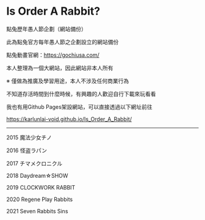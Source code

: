 # Is Order A Rabbit?
點兔歷年愚人節企劃（網站備份）

此為點兔官方每年愚人節之企劃設立的網站備份

點兔動畫官網：https://gochiusa.com/

本人整理為一個大網站，因此網站非本人所有

※ 僅做為推廣及學習用途，本人不涉及任何商業行為


不知道存活時間到什麼時候，有興趣的人歡迎自行下載來玩看看

我也有用Github Pages架設網站，可以直接透過以下網址前往

https://karlunlai-void.github.io/Is_Order_A_Rabbit/

---
2015 魔法少女チノ

2016 怪盗ラパン

2017 チマメクロニクル

2018 Daydream☆SHOW

2019 CLOCKWORK RABBIT

2020 Regene Play Rabbits

2021 Seven Rabbits Sins
